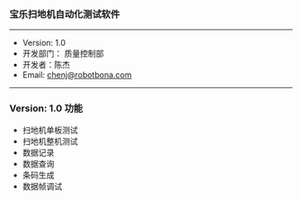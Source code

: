 ### 宝乐扫地机自动化测试软件
---
- Version: 1.0
- 开发部门： 质量控制部
- 开发者：陈杰
- Email: chenj@robotbona.com
---
### Version: 1.0 功能
- 扫地机单板测试
- 扫地机整机测试
- 数据记录
- 数据查询
- 条码生成
- 数据帧调试

